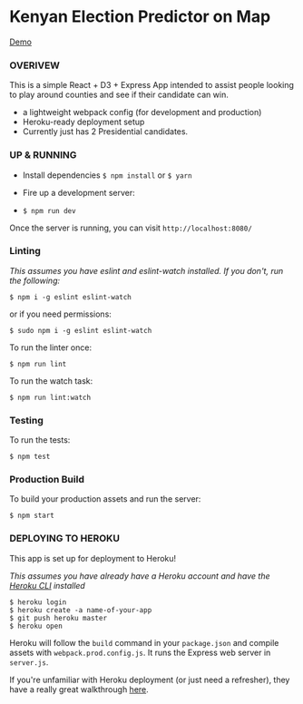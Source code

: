 # Kenyan Election Predictor on Map
[Demo](kenyanelectionpredictor.herokuapp.com)

### OVERIVEW
This is a simple React + D3 + Express App intended to assist people looking to play around counties and see if their candidate can win.

* a lightweight webpack config (for development and production)
* Heroku-ready deployment setup
* Currently just has 2 Presidential candidates.

### UP & RUNNING
* Install dependencies
`$ npm install` or `$ yarn`

* Fire up a development server:
* `$ npm run dev`

Once the server is running, you can visit `http://localhost:8080/`

### Linting
_This assumes you have eslint and eslint-watch installed. If you don't, run the following:_
```
$ npm i -g eslint eslint-watch
```
or if you need permissions:
```
$ sudo npm i -g eslint eslint-watch
```

To run the linter once:
```
$ npm run lint
```

To run the watch task:
```
$ npm run lint:watch
```

### Testing

To run the tests:
```
$ npm test
```

### Production Build

To build your production assets and run the server:
```
$ npm start
```

### DEPLOYING TO HEROKU
This app is set up for deployment to Heroku!

_This assumes you have already have a Heroku account and have the [Heroku CLI](https://devcenter.heroku.com/articles/heroku-cli) installed_
```
$ heroku login
$ heroku create -a name-of-your-app
$ git push heroku master
$ heroku open
```

Heroku will follow the `build` command in your `package.json` and compile assets with `webpack.prod.config.js`. It runs the Express web server in `server.js`.

If you're unfamiliar with Heroku deployment (or just need a refresher), they have a really great walkthrough [here](https://devcenter.heroku.com/articles/getting-started-with-nodejs#introduction).
